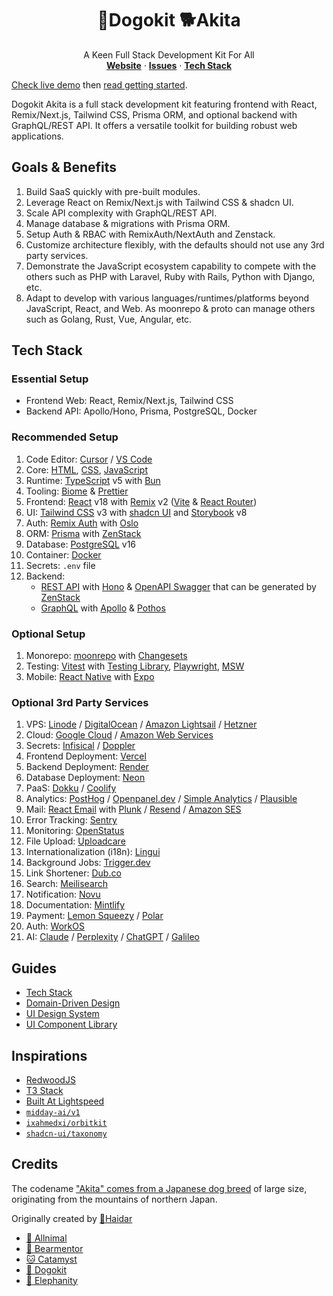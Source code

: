 <p align="center">
	<h1 align="center"><b>🐶Dogokit 🐕Akita</b></h1>
<p align="center">
    A Keen Full Stack Development Kit For All
    <br />
    <a href="https://akita.allnimal.com"><b>Website</b></a> · 
    <a href="https://github.com/dogokit/dogokit-akita/issues"><b>Issues</b></a> · 
    <a href="#tech-stack"><b>Tech Stack</b></a>
  </p>
</p>

[Check live demo](https://akita.allnimal.com) then [read getting started](docs/guides/start.md).

Dogokit Akita is a full stack development kit featuring frontend with React, Remix/Next.js, Tailwind CSS, Prisma ORM, and optional backend with GraphQL/REST API. It offers a versatile toolkit for building robust web applications.

## Goals & Benefits

1. Build SaaS quickly with pre-built modules.
2. Leverage React on Remix/Next.js with Tailwind CSS & shadcn UI.
3. Scale API complexity with GraphQL/REST API.
4. Manage database & migrations with Prisma ORM.
5. Setup Auth & RBAC with RemixAuth/NextAuth and Zenstack.
6. Customize architecture flexibly, with the defaults should not use any 3rd party services.
7. Demonstrate the JavaScript ecosystem capability to compete with the others such as PHP with Laravel, Ruby with Rails, Python with Django, etc.
8. Adapt to develop with various languages/runtimes/platforms beyond JavaScript, React, and Web. As moonrepo & proto can manage others such as Golang, Rust, Vue, Angular, etc.

## Tech Stack

### Essential Setup

- Frontend Web: React, Remix/Next.js, Tailwind CSS
- Backend API: Apollo/Hono, Prisma, PostgreSQL, Docker

### Recommended Setup

1. Code Editor: [Cursor](docs/cursor.md) / [VS Code](docs/vscode.md)
2. Core: [HTML](docs/html.md), [CSS](docs/css.md), [JavaScript](docs/javascript.md)
3. Runtime: [TypeScript](docs/typescript.md) v5 with [Bun](docs/bun.md)
4. Tooling: [Biome](docs/biome.md) & [Prettier](docs/prettier.md)
5. Frontend: [React](docs/react.md) v18 with [Remix](docs/remix.md) v2 ([Vite](docs/vite.md) & [React Router](docs/react-router.md))
6. UI: [Tailwind CSS](docs/tailwind.md) v3 with [shadcn UI](docs/shadcn-ui.md) and [Storybook](docs/storybook.md) v8
7. Auth: [Remix Auth](docs/remix-auth.md) with [Oslo](docs/oslo.md)
8. ORM: [Prisma](docs/prisma.md) with [ZenStack](docs/zenstack.md)
9. Database: [PostgreSQL](docs/postgresql.md) v16
10. Container: [Docker](docs/docker.md)
11. Secrets: `.env` file
12. Backend:
    - [REST API](docs/rest-api.md) with [Hono](docs/hono.md) & [OpenAPI Swagger](docs/swagger.md) that can be generated by [ZenStack](docs/zenstack.md)
    - [GraphQL](docs/graphql.md) with [Apollo](docs/apollo.md) & [Pothos](docs/graphql-pothos.md)

### Optional Setup

1. Monorepo: [moonrepo](docs/moonrepo.md) with [Changesets](docs/changesets.md)
2. Testing: [Vitest](docs/vitest.md) with [Testing Library](docs/testing-library.md), [Playwright](docs/playwright.md), [MSW](docs/msw.md)
3. Mobile: [React Native](docs/react-native.md) with [Expo](docs/expo.md)

### Optional 3rd Party Services

1. VPS: [Linode](docs/linode.md) / [DigitalOcean](docs/digitalocean.md) / [Amazon Lightsail](docs/amazon-lightsail.md) / [Hetzner](docs/hetzner.md)
2. Cloud: [Google Cloud](docs/google-cloud.md) / [Amazon Web Services](docs/amazon-web-services.md)
3. Secrets: [Infisical](docs/infisical.md) / [Doppler](docs/doppler.md)
4. Frontend Deployment: [Vercel](docs/vercel.md)
5. Backend Deployment: [Render](docs/render.md)
6. Database Deployment: [Neon](docs/neon.md)
7. PaaS: [Dokku](docs/dokku.md) / [Coolify](docs/coolify.md)
8. Analytics: [PostHog](docs/posthog.md) / [Openpanel.dev](docs/openpanel.md) / [Simple Analytics](docs/simpleanalytics.md) / [Plausible](docs/plausible.md)
9. Mail: [React Email](docs/react-email.md) with [Plunk](docs/plunk.md) / [Resend](docs/resend.md) / [Amazon SES](docs/amazon-ses.md)
10. Error Tracking: [Sentry](docs/sentry.md)
11. Monitoring: [OpenStatus](docs/openstatus.md)
12. File Upload: [Uploadcare](docs/uploadcare.md)
13. Internationalization (i18n): [Lingui](docs/lingui.md)
14. Background Jobs: [Trigger.dev](docs/trigger-dev.md)
15. Link Shortener: [Dub.co](docs/dub-co.md)
16. Search: [Meilisearch](docs/meilisearch.md)
17. Notification: [Novu](docs/novu.md)
18. Documentation: [Mintlify](docs/mintlify.md)
19. Payment: [Lemon Squeezy](docs/lemonsqueezy.md) / [Polar](docs/polar.md)
20. Auth: [WorkOS](docs/workos.md)
21. AI: [Claude](docs/claude.md) / [Perplexity](docs/perplexity.md) / [ChatGPT](docs/chatgpt.md) / [Galileo](docs/galileo.md)

## Guides

- [Tech Stack](docs/guides/tech-stack.md)
- [Domain-Driven Design](docs/guides/domain-driven-design.md)
- [UI Design System](docs/guides/ui-design-system.md)
- [UI Component Library](docs/guides/ui-component-library.md)

## Inspirations

- [RedwoodJS](https://redwoodjs.com)
- [T3 Stack](https://create.t3.gg)
- [Built At Lightspeed](https://builtatlightspeed.com)
- [`midday-ai/v1`](https://github.com/midday-ai/v1)
- [`ixahmedxi/orbitkit`](https://github.com/ixahmedxi/orbitkit)
- [`shadcn-ui/taxonomy`](https://github.com/shadcn-ui/taxonomy)

## Credits

The codename ["Akita" comes from a Japanese dog breed](https://www.britannica.com/animal/Akita-dog) of large size, originating from the mountains of northern Japan.

Originally created by [🦁Haidar](https://github.com/mhaidarhanif)

- [🐾 Allnimal](https://allnimal.com)
- [🐻 Bearmentor](https://bearmentor.com)
- [🐱 Catamyst](https://catamyst.com)
- [🐶 Dogokit](https://dogokit.allnimal.com)
- [🐘 Elephanity](https://elephanity.allnimal.com)

